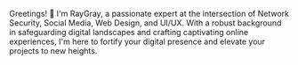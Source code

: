 Greetings! 👋 I'm RayGray, a passionate expert at the intersection of Network Security, Social Media, Web Design, and UI/UX. With a robust background in safeguarding digital landscapes and crafting captivating online experiences, I'm here to fortify your digital presence and elevate your projects to new heights.
